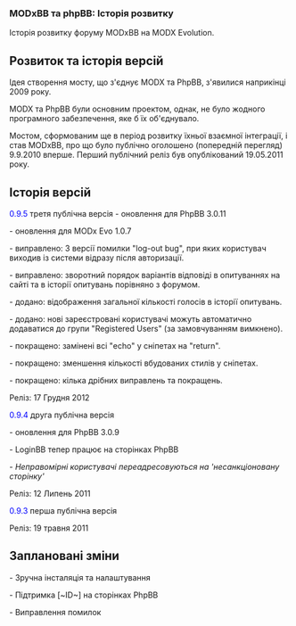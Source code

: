 <meta http-equiv="Content-Type" content="text/html; charset=utf-8">
<h3>MODxBB та phpBB: Історія розвитку </h3>
Історія розвитку форуму MODxBB на MODX Evolution.
<br>
<h2 class="page-header">Розвиток та історія версій</h2>
<p>Ідея створення мосту, що з'єднує MODX та PhpBB, з'явилися наприкінці 2009 року.</p>
<p>MODX та PhpBB були основним проектом, однак, не було жодного програмного забезпечення, яке б їх об'єднувало.</p>
<p>Мостом, сформованим ще в період розвитку їхньої взаємної інтеграції, і став MODxBB, про що було публічно оголошено (попередній перегляд) 9.9.2010 вперше. Перший публічний реліз був опублікований 19.05.2011 року.</p>
<h2 class="page-header">Історія версій</h2>
<p><span style="color: #0000ff;">0.9.5</span> третя публічна версія - оновлення для PhpBB 3.0.11</p>
<p>- оновлення для MODx Evo 1.0.7</p>
<p>- виправлено: 3 версії помилки "log-out bug", при яких користувач виходив із системи відразу після авторизації.</p>
<p>- виправлено: зворотний порядок варіантів відповіді в опитуваннях на сайті та в історії опитувань порівняно з форумом.</p>
<p>- додано: відображення загальної кількості голосів в історії опитувань.</p>
<p>- додано: нові зареєстровані користувачі можуть автоматично додаватися до групи "Registered Users" (за замовчуванням вимкнено).</p>
<p>- покращено: замінені всі "echo" у сніпетах на "return".</p>
<p>- покращено: зменшення кількості вбудованих стилів у сніпетах.</p>
<p>- покращено: кілька дрібних виправлень та покращень.</p>
<p><span class="text-bold">Реліз:</span> 17 Грудня 2012</p>
<p><span style="color: #0000ff;">0.9.4</span> друга публічна версія </p>
<p>- оновлення для PhpBB 3.0.9 </p>
<p>- LoginBB тепер працює на сторінках PhpBB</p>
<p>- <em>Неправомірні користувачі переадресовуються на 'несанкціоновану сторінку' </em></p>
<p> <span class="text-bold">Реліз:</span> 12 Липень 2011 </p>
<p><span style="color: #0000ff;">0.9.3</span> перша публічна версія</p>
<p> <span class="text-bold">Реліз</span>: 19 травня 2011</p>
<h2 class="page-header">Заплановані зміни</h2>
<p>- Зручна інсталяція та налаштування</p>
<p>- Підтримка [~ID~] на сторінках PhpBB</p>
<p>- Виправлення помилок</p>
